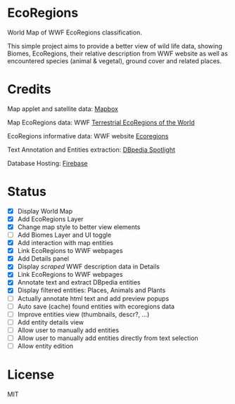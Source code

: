 # EcoRegions
World Map of WWF EcoRegions classification.

This simple project aims to provide a better view of wild life data, showing Biomes, EcoRegions, their relative description from WWF website as well as encountered species (animal & vegetal), ground cover and related places.

# Credits
Map applet and satellite data: [Mapbox](https://www.mapbox.com/) 

Map EcoRegions data:  WWF [Terrestrial EcoRegions of the World](https://www.worldwildlife.org/publications/terrestrial-ecoregions-of-the-world)

EcoRegions informative data: WWF website [Ecoregions](https://www.worldwildlife.org/biomes)

Text Annotation and Entities extraction: [DBpedia Spotlight](https://www.dbpedia-spotlight.org)

Database Hosting: [Firebase](https://firebase.com)

# Status

- [x] Display World Map
- [x] Add EcoRegions Layer
- [x] Change map style to better view elements
- [ ] Add Biomes Layer and UI toggle
- [x] Add interaction with map entities
- [x] Link EcoRegions to WWF webpages
- [x] Add Details panel
- [x] Display *scraped* WWF description data in Details
- [x] Link EcoRegions to WWF webpages
- [x] Annotate text and extract DBpedia entities
- [x] Display filtered entities: Places, Animals and Plants
- [ ] Actually annotate html text and add preview popups
- [ ] Auto save (cache) found entities with ecoregions data
- [ ] Improve entities view (thumbnails, descr?, ...)
- [ ] Add entity details view
- [ ] Allow user to manually add entities
- [ ] Allow user to manually add entities directly from text selection
- [ ] Allow entity edition

# License
MIT
